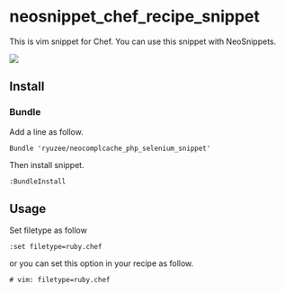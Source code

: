 # neosnippet_chef_recipe_snippet

This is vim snippet for Chef. You can use this snippet with NeoSnippets.

<a href="http://www.ryuzee.com/work/chef_snippet.png"><img src="http://www.ryuzee.com/work/chef_snippet.png" /></a>

## Install

### Bundle

Add a line as follow.

	Bundle 'ryuzee/neocomplcache_php_selenium_snippet'

Then install snippet.

	:BundleInstall

## Usage

Set filetype as follow

	:set filetype=ruby.chef

or you can set this option in your recipe as follow.

	# vim: filetype=ruby.chef

